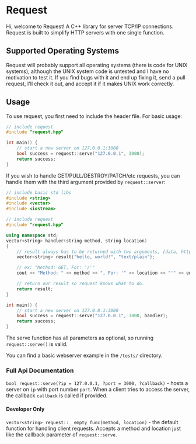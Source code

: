 # Request

Hi, welcome to Request! A C++ library for server TCP/IP connections. Request is built to simplify HTTP servers
with one single function.

## Supported Operating Systems

Request will probably support all operating systems (there is code for UNIX systems), although the UNIX system code
is untested and I have no motivation to test it. If you find bugs with it and end up fixing it, send a pull request,
I'll check it out, and accept it if it makes UNIX work correctly.

## Usage

To use request, you first need to include the header file.
For basic usage:

```cpp
// include request
#include "request.hpp"

int main() {
    // start a new server on 127.0.0.1:3000
    bool success = request::serve("127.0.0.1", 3000);
    return success;
}
```

If you wish to handle GET/PULL/DESTROY/PATCH/etc requests,
you can handle them with the third argument provided by `request::server`:

```cpp
// include basic std libs
#include <string>
#include <vector>
#include <iostream>

// include request
#include "request.hpp"

using namespace std;
vector<string> handler(string method, string location)
{
    // result always has to be returned with two arguments, {data, http_text_type}
    vector<string> result{"hello, world!", "text/plain"};

    // ex: "Method: GET, For: '/'"
    cout << "Method: " << method << ", For: '" << location << "'" << endl;

    // return our result so request knows what to do.
    return result;
}

int main() {
    // start a new server on 127.0.0.1:3000
    bool success = request::serve("127.0.0.1", 3000, handler);
    return success;
}
```

The serve function has all parameters as optional, so running `request::serve()` is valid.

You can find a basic webserver example in the `/tests/` directory.

### Full Api Documentation

`bool request::serve(?ip = 127.0.0.1, ?port = 3000, ?callback)` - hosts a server on `ip` with port number `port`. When a client tries to access the server, the callback `callback` is called if provided.

#### Developer Only

`vector<string> request::__empty_func(method, location)` - the default function for handling client requests. Accepts a method and location just like the callback parameter of `request::serve`.
